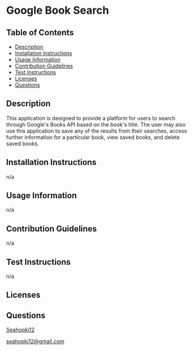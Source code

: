 # Google Book Search
## Table of Contents

* [Description](#description)
* [Installation Instructions](#installation-instructions)
* [Usage Information](#usage-information)
* [Contribution Guidelines](#contribution-guidelines)
* [Test Instructions](#test-instructions)
* [Licenses](#licenses)
* [Questions](#questions)
## Description
This application is designed to provide a platform for users to search through Google's Books API based on the book's title. The user may also use this application to save any of the results from their searches, access further information for a particular book, view saved books, and delete saved books.
## Installation Instructions
n/a
## Usage Information
n/a
## Contribution Guidelines
n/a
## Test Instructions
n/a
## Licenses

## Questions
[Seahopki12](https://github.com/Seahopki12)

<seahopki12@gmail.com>